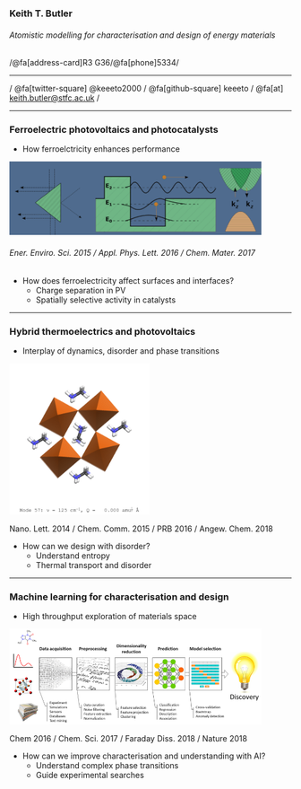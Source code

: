 ### Keith T. Butler
###### Atomistic modelling for characterisation and design of energy materials

/@fa[address-card]R3 G36/@fa[phone]5334/

----

 / @fa[twitter-square] @keeeto2000 /
@fa[github-square] keeeto /
@fa[at] keith.butler@stfc.ac.uk /

---
### Ferroelectric photovoltaics and photocatalysts 

* How ferroelctricity enhances performance

<img src="images/photoferroics-small.png" alt="caTiO3" style="width: 450px;"/>

###### Ener. Enviro. Sci. 2015 / Appl. Phys. Lett. 2016 / Chem. Mater. 2017

* How does ferroelectricity affect surfaces and interfaces?
	* Charge separation in PV
	* Spatially selective activity in catalysts

---
### Hybrid thermoelectrics and photovoltaics

* Interplay of dynamics, disorder and phase transitions

<img src="images/vibrations-Mode057.gif" alt="caTiO3" style="width: 250px;"/>

Nano. Lett. 2014 / Chem. Comm. 2015 / PRB 2016 / Angew. Chem. 2018

* How can we design with disorder?
	* Understand entropy
	* Thermal transport and disorder

---
### Machine learning for characterisation and design

* High throughput exploration of materials space

<img src="images/AI.png" alt="caTiO3" style="width: 450px;"/>

Chem 2016 / Chem. Sci. 2017 / Faraday Diss. 2018 / Nature 2018

* How can we improve characterisation and understanding with AI?
	* Understand complex phase transitions
	* Guide experimental searches

	
	